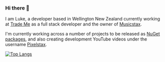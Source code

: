 ### Hi there 👋

I am Luke, a developer based in Wellington New Zealand currently working at [Trade Me](https://trademe.co.nz) as a full stack developer and the owner of [Musicstax](https://musicstax.com).

I'm currently working across a number of projects to be released as [NuGet packages](https://www.nuget.org/profiles/lukemansell), and also creating development YouTube videos under the username [Pixelstax](https://www.youtube.com/channel/UCU8aZ_DVSJFkz0zCw9_aZyA).

[![Top Langs](https://github-readme-stats.vercel.app/api/top-langs/?username=lukemansell&layout=compact&theme=vision-friendly-dark)](https://github.com/anuraghazra/github-readme-stats)
